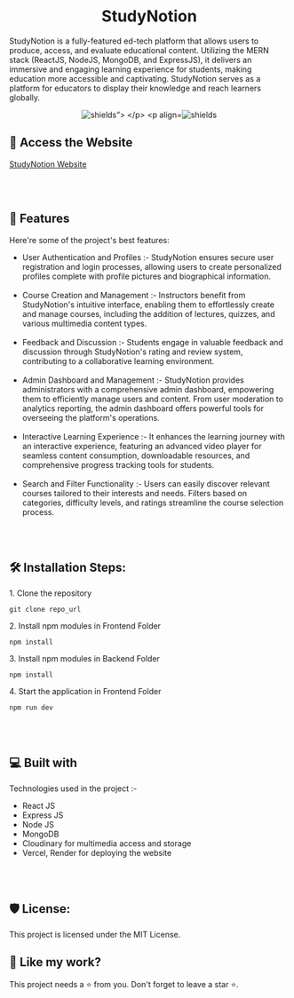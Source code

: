 <h1 align="center" id="title">StudyNotion</h1>

<p id="description">StudyNotion is a fully-featured ed-tech platform that allows users to produce, access, and evaluate educational content. Utilizing the MERN stack (ReactJS, NodeJS, MongoDB, and ExpressJS), it delivers an immersive and engaging learning experience for students, making education more accessible and captivating. StudyNotion serves as a platform for educators to display their knowledge and reach learners globally.</p>

<p align="center">
  <img src="https://img.shields.io/badge/License-MIT-green" alt="shields”>
</p>
<p align="center"><img src="https://img.shields.io/badge/License-AGPL-blue" alt="shields"></p>

<h2>🚀 Access the Website </h2>

[StudyNotion Website](https://study-notion-pi-black.vercel.app/)
  
<br></br>
  
<h2>🧐 Features</h2>

Here're some of the project's best features:

*   User Authentication and Profiles :- StudyNotion ensures secure user registration and login processes, allowing users to create personalized profiles complete with profile pictures and biographical information.
<br></br>
*  Course Creation and Management :- Instructors benefit from StudyNotion's intuitive interface, enabling them to effortlessly create and manage courses, including the addition of lectures, quizzes, and various multimedia content types.
<br></br>
*   Feedback and Discussion :- Students engage in valuable feedback and discussion through StudyNotion's rating and review system, contributing to a collaborative learning environment.
<br></br>
*   Admin Dashboard and Management :- StudyNotion provides administrators with a comprehensive admin dashboard, empowering them to efficiently manage users and content. From user moderation to analytics reporting, the admin dashboard offers powerful tools for overseeing the platform's operations.
  <br></br>
*   Interactive Learning Experience :- It enhances the learning journey with an interactive experience, featuring an advanced video player for seamless content consumption, downloadable resources, and comprehensive progress tracking tools for students.
<br></br>
*   Search and Filter Functionality :- Users can easily discover relevant courses tailored to their interests and needs. Filters based on categories, difficulty levels, and ratings streamline the course selection process.


<br></br>

<h2>🛠️ Installation Steps:</h2>

<p>1. Clone the repository</p>

```
git clone repo_url
```

<p>2. Install npm modules in Frontend Folder</p>

```
npm install
```

<p>3. Install npm modules in Backend Folder</p>

```
npm install
```

<p>4. Start the application in Frontend Folder</p>

```
npm run dev
```

  
  
<br></br>

<h2>💻 Built with</h2>

Technologies used in the project :-

*   React JS
*   Express JS
*   Node JS
*   MongoDB
*   Cloudinary for multimedia access and storage
*   Vercel, Render for deploying the website

<br></br>

<h2>🛡️ License:</h2>

This project is licensed under the MIT License.

<h2>💖 Like my work?</h2>

This project needs a ⭐️ from you. Don't forget to leave a star ⭐️.
